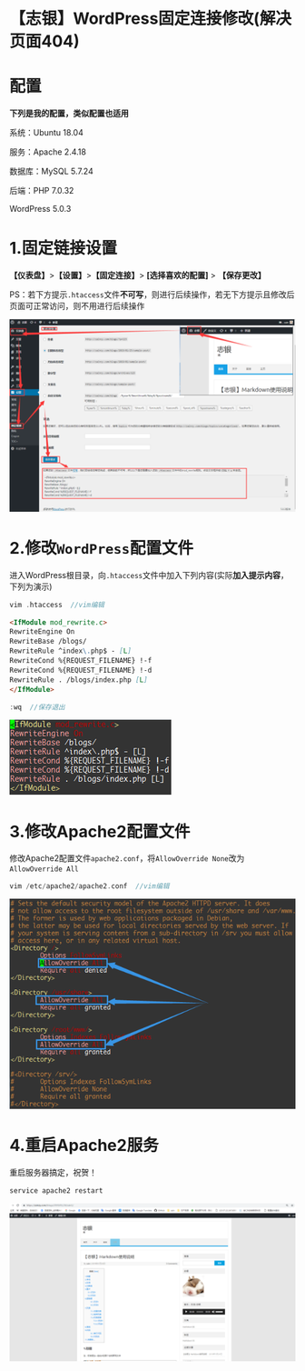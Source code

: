 # 【志银】WordPress固定连接修改(解决页面404)

# 配置

**下列是我的配置，类似配置也适用**

系统：Ubuntu 18.04

服务：Apache 2.4.18

数据库：MySQL 5.7.24

后端：PHP 7.0.32

WordPress 5.0.3

# 1.固定链接设置

**【仪表盘】**>**【设置】**>**【固定连接】**> **[选择喜欢的配置]** > **【保存更改】**

PS：若下方提示`.htaccess`文件**不可写**，则进行后续操作，若无下方提示且修改后页面可正常访问，则不用进行后续操作

![p1](./image/bp1.png)

# 2.修改`WordPress`配置文件

进入WordPress根目录，向`.htaccess`文件中加入下列内容(实际**加入提示内容**，下列为演示)

```c++
vim .htaccess  //vim编辑
```

```markdown
<IfModule mod_rewrite.c>
RewriteEngine On
RewriteBase /blogs/
RewriteRule ^index\.php$ - [L]
RewriteCond %{REQUEST_FILENAME} !-f
RewriteCond %{REQUEST_FILENAME} !-d
RewriteRule . /blogs/index.php [L]
</IfModule>
```

```c++
:wq  //保存退出
```

![p2](./image/bp2.png)

# 3.修改Apache2配置文件

修改Apache2配置文件`apache2.conf`，将`AllowOverride None`改为`AllowOverride All`

```c++
vim /etc/apache2/apache2.conf  //vim编辑
```

![p3](./image/bp3.png)

# 4.重启Apache2服务

重启服务器搞定，祝贺！

```markdown
service apache2 restart
```

![p4](./image/bp4.png)